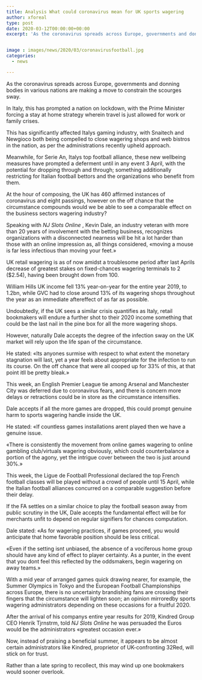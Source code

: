 ```yaml
---
title: Analysis What could coronavirus mean for UK sports wagering
author: xforeal 
type: post
date: 2020-03-12T00:00:00+00:00
excerpt: 'As the coronavirus spreads across Europe, governments and donning bodies in various nations are making a move to constrain the scourges impact '


image : images/news/2020/03/coronavirusfootball.jpg
categories:
  - news

---
```

As the coronavirus spreads across Europe, governments and donning bodies in various nations are making a move to constrain the scourges sway. 

In Italy, this has prompted a nation on lockdown, with the Prime Minister forcing a stay at home strategy wherein travel is just allowed for work or family crises. 

This has significantly affected Italys gaming industry, with Snaitech and Newgioco both being compelled to close wagering shops and web bistros in the nation, as per the administrations recently upheld approach. 

Meanwhile, for Serie An, Italys top football alliance, these new wellbeing measures have prompted a deferment until in any event 3 April, with the potential for dropping through and through; something additionally restricting for Italian football bettors and the organizations who benefit from them. 

At the hour of composing, the UK has 460 affirmed instances of coronavirus and eight passings, however on the off chance that the circumstance compounds would we be able to see a comparable effect on the business sectors wagering industry? 

Speaking with _NJ Slots Online_ , Kevin Dale, an industry veteran with more than 20 years of involvement with the betting business, recognizes organizations with a disconnected nearness will be hit a lot harder than those with an online impression as, all things considered, &#171;moving a mouse is far less infectious than moving your feet.&#187; 

UK retail wagering is as of now amidst a troublesome period after last Aprils decrease of greatest stakes on fixed-chances wagering terminals to 2 ($2.54), having been brought down from 100. 

William Hills UK income fell 13&percnt; year-on-year for the entire year 2019, to 1.2bn, while GVC had to close around 13&percnt; of its wagering shops throughout the year as an immediate aftereffect of as far as possible. 

Undoubtedly, if the UK sees a similar crisis quantifies as Italy, retail bookmakers will endure a further shot to their 2020 income something that could be the last nail in the pine box for all the more wagering shops. 

However, naturally Dale accepts the degree of the infection sway on the UK market will rely upon the life span of the circumstance. 

He stated: &#171;Its anyones surmise with respect to what extent the monetary stagnation will last, yet a year feels about appropriate for the infection to run its course. On the off chance that were all cooped up for 33% of this, at that point itll be pretty bleak.&#187; 

This week, an English Premier League tie among Arsenal and Manchester City was deferred due to coronavirus fears, and there is concern more delays or retractions could be in store as the circumstance intensifies. 

Dale accepts if all the more games are dropped, this could prompt genuine harm to sports wagering handle inside the UK. 

He stated: &#171;If countless games installations arent played then we have a genuine issue. 

&#171;There is consistently the movement from online games wagering to online gambling club/virtuals wagering obviously, which could counterbalance a portion of the agony, yet the intrigue cover between the two is just around 30&percnt;.&#187; 

This week, the Ligue de Football Professional declared the top French football classes will be played without a crowd of people until 15 April, while the Italian football alliances concurred on a comparable suggestion before their delay. 

If the FA settles on a similar choice to play the football season away from public scrutiny in the UK, Dale accepts the fundamental effect will be for merchants unfit to depend on regular signifiers for chances computation. 

Dale stated: &#171;As for wagering practices, if games proceed, you would anticipate that home favorable position should be less critical. 

&#171;Even if the setting isnt unbiased, the absence of a vociferous home group should have any kind of effect to player certainty. As a punter, in the event that you dont feel this reflected by the oddsmakers, begin wagering on away teams.&#187; 

With a mid year of arranged games quick drawing nearer, for example, the Summer Olympics in Tokyo and the European Football Championships across Europe, there is no uncertainty brandishing fans are crossing their fingers that the circumstance will lighten soon; an opinion mirroredby sports wagering administrators depending on these occasions for a fruitful 2020. 

After the arrival of his companys entire year results for 2019, Kindred Group CEO Henrik Tjrnstrm, told  _NJ Slots Online_ he was persuaded the Euros would be the administrators &#171;greatest occasion ever.&#187; 

Now, instead of praising a beneficial summer, it appears to be almost certain administrators like Kindred, proprietor of UK-confronting 32Red, will stick on for trust. 

Rather than a late spring to recollect, this may wind up one bookmakers would sooner overlook.